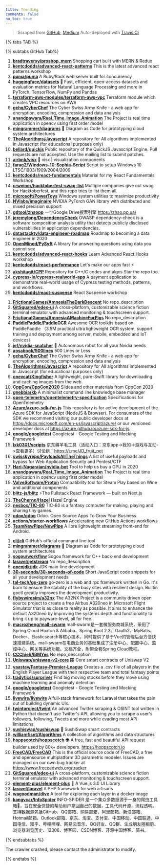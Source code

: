 ```yaml
---
title: Trending
comments: false
no_toc: true
---
```


> Scraped from [GitHub](https://github.com/trending), [Medium](https://medium.com/topic/popular)
Auto-deployed with [Travis Ci](https://travis-ci.org/)

{% tabs TAB %}
<!-- tab GitHub -->
{% subtabs GitHub Tab%}
<!-- tab Daily -->
1. [**bradtraversy/proshop_mern**](https://github.com/bradtraversy/proshop_mern)
Shopping cart built with MERN & Redux
2. [**kentcdodds/advanced-react-patterns**](https://github.com/kentcdodds/advanced-react-patterns)
This is the latest advanced react patterns workshop
3. [**puma/puma**](https://github.com/puma/puma)
A Ruby/Rack web server built for concurrency
4. [**huggingface/datasets**](https://github.com/huggingface/datasets)
🤗 Fast, efficient, open-access datasets and evaluation metrics for Natural Language Processing and more in PyTorch, TensorFlow, NumPy and Pandas
5. [**terraform-aws-modules/terraform-aws-vpc**](https://github.com/terraform-aws-modules/terraform-aws-vpc)
Terraform module which creates VPC resources on AWS
6. [**gchq/CyberChef**](https://github.com/gchq/CyberChef)
The Cyber Swiss Army Knife - a web app for encryption, encoding, compression and data analysis
7. [**anandpawara/Real_Time_Image_Animation**](https://github.com/anandpawara/Real_Time_Image_Animation)
The Project is real time application in opencv using first order model
8. [**mingrammer/diagrams**](https://github.com/mingrammer/diagrams)
🎨 Diagram as Code for prototyping cloud system architectures
9. [**TheAlgorithms/Javascript**](https://github.com/TheAlgorithms/Javascript)
A repository for All algorithms implemented in Javascript (for educational purposes only)
10. [**bellard/quickjs**](https://github.com/bellard/quickjs)
Public repository of the QuickJS Javascript Engine. Pull requests are not accepted. Use the mailing list to submit patches.
11. [**airbnb/visx**](https://github.com/airbnb/visx)
🐯 visx | visualization components
12. [**farag2/Windows-10-Sophia-Script**](https://github.com/farag2/Windows-10-Sophia-Script)
Script to setup Windows 10 LTSC/1903/1909/2004/2009
13. [**kentcdodds/react-fundamentals**](https://github.com/kentcdodds/react-fundamentals)
Material for my React Fundamentals Workshop
14. [**crweiner/hacktoberfest-swag-list**](https://github.com/crweiner/hacktoberfest-swag-list)
Multiple companies give out swag for Hacktoberfest, and this repo tries to list them all.
15. [**microsoft/PowerToys**](https://github.com/microsoft/PowerToys)
Windows system utilities to maximize productivity
16. [**NVlabs/imaginaire**](https://github.com/NVlabs/imaginaire)
NVIDIA PyTorch GAN library with distributed and mixed precision support
17. [**gdtool/zhaopp**](https://github.com/gdtool/zhaopp)
一个Google Drive搜索引擎 https://zhao.pp.ua/
18. [**jeremylong/DependencyCheck**](https://github.com/jeremylong/DependencyCheck)
OWASP dependency-check is a software composition analysis utility that detects publicly disclosed vulnerabilities in application dependencies.
19. [**datastacktv/data-engineer-roadmap**](https://github.com/datastacktv/data-engineer-roadmap)
Roadmap to becoming a data engineer in 2020
20. [**OpenMined/PySyft**](https://github.com/OpenMined/PySyft)
A library for answering questions using data you cannot see
21. [**kentcdodds/advanced-react-hooks**](https://github.com/kentcdodds/advanced-react-hooks)
Learn Advanced React Hooks workshop
22. [**kentcdodds/react-performance**](https://github.com/kentcdodds/react-performance)
Let's make our apps fast ⚡
23. [**akshitagit/CPP**](https://github.com/akshitagit/CPP)
Repository for C++/C codes and algos.Star the repo too.
24. [**cypress-io/cypress-realworld-app**](https://github.com/cypress-io/cypress-realworld-app)
A payment application to demonstrate real-world usage of Cypress testing methods, patterns, and workflows.
25. [**kentcdodds/react-suspense**](https://github.com/kentcdodds/react-suspense)
React Suspense workshop
<!-- endtab -->
<!-- tab Weekly -->
1. [**FrictionalGames/AmnesiaTheDarkDescent**](https://github.com/FrictionalGames/AmnesiaTheDarkDescent)
No repo_description
2. [**GitSquared/edex-ui**](https://github.com/GitSquared/edex-ui)
A cross-platform, customizable science fiction terminal emulator with advanced monitoring & touchscreen support.
3. [**FrictionalGames/AmnesiaAMachineForPigs**](https://github.com/FrictionalGames/AmnesiaAMachineForPigs)
No repo_description
4. [**PaddlePaddle/PaddleOCR**](https://github.com/PaddlePaddle/PaddleOCR)
Awesome OCR toolkits based on PaddlePaddle （3.5M practical ultra lightweight OCR system, support training and deployment among server, mobile, embedded and IoT devices）
5. [**jef/nvidia-snatcher**](https://github.com/jef/nvidia-snatcher)
🤖 Autonomous robot for all your Nvidia needs
6. [**aosabook/500lines**](https://github.com/aosabook/500lines)
500 Lines or Less
7. [**gchq/CyberChef**](https://github.com/gchq/CyberChef)
The Cyber Swiss Army Knife - a web app for encryption, encoding, compression and data analysis
8. [**TheAlgorithms/Javascript**](https://github.com/TheAlgorithms/Javascript)
A repository for All algorithms implemented in Javascript (for educational purposes only)
9. [**onevcat/Kingfisher**](https://github.com/onevcat/Kingfisher)
A lightweight, pure-Swift library for downloading and caching images from the web.
10. [**CppCon/CppCon2020**](https://github.com/CppCon/CppCon2020)
Slides and other materials from CppCon 2020
11. [**gnebbia/kb**](https://github.com/gnebbia/kb)
A minimalist command line knowledge base manager
12. [**open-telemetry/opentelemetry-specification**](https://github.com/open-telemetry/opentelemetry-specification)
Specifications for OpenTelemetry
13. [**Azure/azure-sdk-for-js**](https://github.com/Azure/azure-sdk-for-js)
This repository is for active development of the Azure SDK for JavaScript (NodeJS & Browser). For consumers of the SDK we recommend visiting our public developer docs at https://docs.microsoft.com/en-us/javascript/azure/ or our versioned developer docs at https://azure.github.io/azure-sdk-for-js.
14. [**google/googletest**](https://github.com/google/googletest)
Googletest - Google Testing and Mocking Framework
15. [**lxk0301/scripts**](https://github.com/lxk0301/scripts)
京东薅羊毛工具（活动入口：京东app->我的->游戏与互动->查看更多）讨论组：https://t.me/JD_fruit_pet
16. [**swisskyrepo/PayloadsAllTheThings**](https://github.com/swisskyrepo/PayloadsAllTheThings)
A list of useful payloads and bypass for Web Application Security and Pentest/CTF
17. [**Hari-Nagarajan/nvidia-bot**](https://github.com/Hari-Nagarajan/nvidia-bot)
Tool to help us buy a GPU in 2020
18. [**anandpawara/Real_Time_Image_Animation**](https://github.com/anandpawara/Real_Time_Image_Animation)
The Project is real time application in opencv using first order model
19. [**ValveSoftware/Proton**](https://github.com/ValveSoftware/Proton)
Compatibility tool for Steam Play based on Wine and additional components
20. [**blitz-js/blitz**](https://github.com/blitz-js/blitz)
⚡️The Fullstack React Framework — built on Next.js
21. [**TheCherno/Hazel**](https://github.com/TheCherno/Hazel)
Hazel Engine
22. [**nesbox/TIC-80**](https://github.com/nesbox/TIC-80)
TIC-80 is a fantasy computer for making, playing and sharing tiny games.
23. [**odoo/odoo**](https://github.com/odoo/odoo)
Odoo. Open Source Apps To Grow Your Business.
24. [**actions/starter-workflows**](https://github.com/actions/starter-workflows)
Accelerating new GitHub Actions workflows
25. [**TeamNewPipe/NewPipe**](https://github.com/TeamNewPipe/NewPipe)
A libre lightweight streaming front-end for Android.
<!-- endtab -->
<!-- tab Monthly -->
1. [**cli/cli**](https://github.com/cli/cli)
GitHub’s official command line tool
2. [**mingrammer/diagrams**](https://github.com/mingrammer/diagrams)
🎨 Diagram as Code for prototyping cloud system architectures
3. [**sogou/workflow**](https://github.com/sogou/workflow)
Sogou framework for C++ back-end development
4. [**laravel/jetstream**](https://github.com/laravel/jetstream)
No repo_description
5. [**openjdk/jdk**](https://github.com/openjdk/jdk)
JDK main-line development
6. [**30-seconds/30-seconds-of-code**](https://github.com/30-seconds/30-seconds-of-code)
Short JavaScript code snippets for all your development needs
7. [**tal-tech/go-zero**](https://github.com/tal-tech/go-zero)
go-zero is a web and rpc framework written in Go. It's born to ensure the stability of the busy sites with resilient design. Builtin goctl greatly improves the development productivity.
8. [**flybywiresim/a32nx**](https://github.com/flybywiresim/a32nx)
The A32NX Project is a community driven open source project to create a free Airbus A320neo in Microsoft Flight Simulator that is as close to reality as possible. It aims to enhance the default A320neo by improving the systems depth and functionality to bring it up to payware-level, all for free.
9. [**macrozheng/mall-swarm**](https://github.com/macrozheng/mall-swarm)
mall-swarm是一套微服务商城系统，采用了 Spring Cloud Hoxton & Alibaba、Spring Boot 2.3、Oauth2、MyBatis、Docker、Elasticsearch等核心技术，同时提供了基于Vue的管理后台方便快速搭建系统。mall-swarm在电商业务的基础集成了注册中心、配置中心、监控中心、网关等系统功能。文档齐全，附带全套Spring Cloud教程。
10. [**CCChieh/IBMYes**](https://github.com/CCChieh/IBMYes)
No repo_description
11. [**Uniswap/uniswap-v2-core**](https://github.com/Uniswap/uniswap-v2-core)
🎛 Core smart contracts of Uniswap V2
12. [**vaastav/Fantasy-Premier-League**](https://github.com/vaastav/Fantasy-Premier-League)
Creates a .csv file of all players in the English Player League with their respective team and total fantasy points
13. [**tradytics/surpriver**](https://github.com/tradytics/surpriver)
Find big moving stocks before they move using machine learning and anomaly detection
14. [**google/googletest**](https://github.com/google/googletest)
Googletest - Google Testing and Mocking Framework
15. [**livewire/livewire**](https://github.com/livewire/livewire)
A full-stack framework for Laravel that takes the pain out of building dynamic UIs.
16. [**twintproject/twint**](https://github.com/twintproject/twint)
An advanced Twitter scraping & OSINT tool written in Python that doesn't use Twitter's API, allowing you to scrape a user's followers, following, Tweets and more while evading most API limitations.
17. [**sushiswap/sushiswap**](https://github.com/sushiswap/sushiswap)
🍣 SushiSwap smart contracts
18. [**williamfiset/Algorithms**](https://github.com/williamfiset/Algorithms)
A collection of algorithms and data structures
19. [**hoppscotch/hoppscotch**](https://github.com/hoppscotch/hoppscotch)
👽 A free, fast and beautiful API request builder used by 80k+ developers. https://hoppscotch.io
20. [**FreeCAD/FreeCAD**](https://github.com/FreeCAD/FreeCAD)
This is the official source code of FreeCAD, a free and opensource multiplatform 3D parametric modeler. Issues are managed on our own bug tracker at https://www.freecadweb.org/tracker
21. [**GitSquared/edex-ui**](https://github.com/GitSquared/edex-ui)
A cross-platform, customizable science fiction terminal emulator with advanced monitoring & touchscreen support.
22. [**element-plus/element-plus**](https://github.com/element-plus/element-plus)
🎉 A Vue.js 3.0 UI Library
23. [**laravel/laravel**](https://github.com/laravel/laravel)
A PHP framework for web artisans
24. [**wagoodman/dive**](https://github.com/wagoodman/dive)
A tool for exploring each layer in a docker image
25. [**kangvcar/InfoSpider**](https://github.com/kangvcar/InfoSpider)
INFO-SPIDER 是一个集众多数据源于一身的爬虫工具箱🧰，旨在安全快捷的帮助用户拿回自己的数据，工具代码开源，流程透明。支持数据源包括GitHub、QQ邮箱、网易邮箱、阿里邮箱、新浪邮箱、Hotmail邮箱、Outlook邮箱、京东、淘宝、支付宝、中国移动、中国联通、中国电信、知乎、哔哩哔哩、网易云音乐、QQ好友、QQ群、生成朋友圈相册、浏览器浏览历史、12306、博客园、CSDN博客、开源中国博客、简书。
<!-- endtab -->
{% endsubtabs %}
<!-- endtab -->
<!-- tab Medium -->
The crawler crashed, please contact the administrator to modify.
<!-- endtab -->
{% endtabs %}
